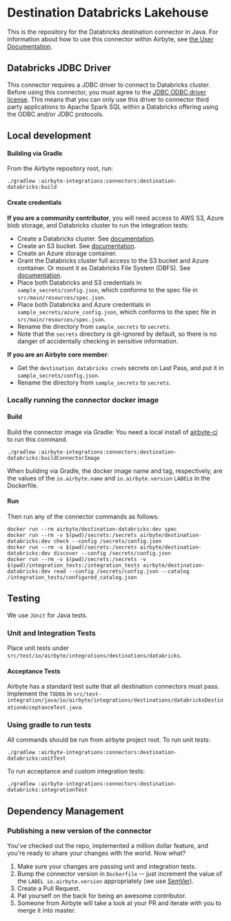 # Destination Databricks Lakehouse

This is the repository for the Databricks destination connector in Java.
For information about how to use this connector within Airbyte, see [the User Documentation](https://docs.airbyte.io/integrations/destinations/databricks).

## Databricks JDBC Driver
This connector requires a JDBC driver to connect to Databricks cluster. Before using this connector, you must agree to the [JDBC ODBC driver license](https://databricks.com/jdbc-odbc-driver-license). This means that you can only use this driver to connector third party applications to Apache Spark SQL within a Databricks offering using the ODBC and/or JDBC protocols.

## Local development

#### Building via Gradle
From the Airbyte repository root, run:
```
./gradlew :airbyte-integrations:connectors:destination-databricks:build
```

#### Create credentials
**If you are a community contributor**, you will need access to AWS S3, Azure blob storage, and Databricks cluster to run the integration tests:

- Create a Databricks cluster. See [documentation](https://docs.databricks.com/clusters/create.html).
- Create an S3 bucket. See [documentation](https://docs.aws.amazon.com/general/latest/gr/aws-sec-cred-types.html#access-keys-and-secret-access-keys).
- Create an Azure storage container.
- Grant the Databricks cluster full access to the S3 bucket and Azure container. Or mount it as Databricks File System (DBFS). See [documentation](https://docs.databricks.com/data/data-sources/aws/amazon-s3.html).
- Place both Databricks and S3 credentials in `sample_secrets/config.json`, which conforms to the spec file in `src/main/resources/spec.json`.
- Place both Databricks and Azure credentials in `sample_secrets/azure_config.json`, which conforms to the spec file in `src/main/resources/spec.json`.
- Rename the directory from `sample_secrets` to `secrets`.
- Note that the `secrets` directory is git-ignored by default, so there is no danger of accidentally checking in sensitive information.

**If you are an Airbyte core member**:

- Get the `destination databricks creds` secrets on Last Pass, and put it in `sample_secrets/config.json`.
- Rename the directory from `sample_secrets` to `secrets`.

### Locally running the connector docker image

#### Build
Build the connector image via Gradle:
You need a local install of [airbyte-ci](https://github.com/airbytehq/airbyte/blob/master/airbyte-ci/connectors/pipelines/README.md) to run this command.
```
./gradlew :airbyte-integrations:connectors:destination-databricks:buildConnectorImage
```
When building via Gradle, the docker image name and tag, respectively, are the values of the `io.airbyte.name` and `io.airbyte.version` `LABEL`s in
the Dockerfile.

#### Run
Then run any of the connector commands as follows:
```
docker run --rm airbyte/destination-databricks:dev spec
docker run --rm -v $(pwd)/secrets:/secrets airbyte/destination-databricks:dev check --config /secrets/config.json
docker run --rm -v $(pwd)/secrets:/secrets airbyte/destination-databricks:dev discover --config /secrets/config.json
docker run --rm -v $(pwd)/secrets:/secrets -v $(pwd)/integration_tests:/integration_tests airbyte/destination-databricks:dev read --config /secrets/config.json --catalog /integration_tests/configured_catalog.json
```

## Testing
We use `JUnit` for Java tests.

### Unit and Integration Tests
Place unit tests under `src/test/io/airbyte/integrations/destinations/databricks`.

#### Acceptance Tests
Airbyte has a standard test suite that all destination connectors must pass. Implement the `TODO`s in
`src/test-integration/java/io/airbyte/integrations/destinations/databricksDestinationAcceptanceTest.java`.

### Using gradle to run tests
All commands should be run from airbyte project root.
To run unit tests:
```
./gradlew :airbyte-integrations:connectors:destination-databricks:unitTest
```
To run acceptance and custom integration tests:
```
./gradlew :airbyte-integrations:connectors:destination-databricks:integrationTest
```

## Dependency Management

### Publishing a new version of the connector
You've checked out the repo, implemented a million dollar feature, and you're ready to share your changes with the world. Now what?
1. Make sure your changes are passing unit and integration tests.
1. Bump the connector version in `Dockerfile` -- just increment the value of the `LABEL io.airbyte.version` appropriately (we use [SemVer](https://semver.org/)).
1. Create a Pull Request.
1. Pat yourself on the back for being an awesome contributor.
1. Someone from Airbyte will take a look at your PR and iterate with you to merge it into master.
